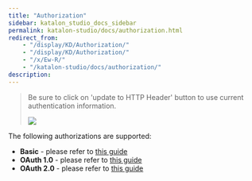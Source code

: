 ```yaml
---
title: "Authorization" 
sidebar: katalon_studio_docs_sidebar
permalink: katalon-studio/docs/authorization.html 
redirect_from:
    - "/display/KD/Authorization/"
    - "/display/KD/Authorization/"
    - "/x/Ew-R/"
    - "/katalon-studio/docs/authorization/"
description: 
---
```

> Be sure to click on 'update to HTTP Header' button to use current authentication information.
> 
> ![](https://github.com/katalon-studio/docs-images/raw/master/katalon-studio/docs/copy-of-authorization/1.png)

  
The following authorizations are supported:

*   **Basic** - please refer to [this guide](/katalon-studio/docs/authorization-basic/)
*   **OAuth 1.0** - please refer to [this guide](/katalon-studio/docs/authorization-oauth1/)
*   **OAuth 2.0** - please refer to [this guide](/katalon-studio/docs/authorization-oauth2/)

